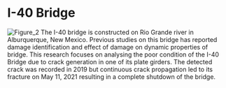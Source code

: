 # I-40 Bridge 

![Figure_2](https://github.com/user-attachments/assets/6e27180e-fb31-4937-a13d-5a10279625ed)
The I-40 bridge is constructed on Rio Grande river in Alburquerque, New Mexico. 
Previous studies on this bridge has reported damage identification and effect of damage on dynamic properties of bridge. 
This research focuses on analysing the poor condition of the I-40 Bridge due to crack generation in one of its plate girders.
The detected crack was recorded in 2019 but continuous crack propagation led to its fracture on May 11, 2021 resulting in a complete shutdown of the bridge.
